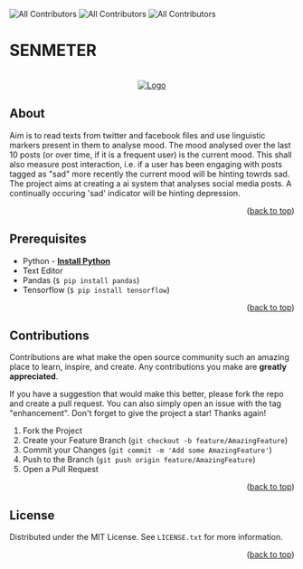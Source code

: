 <div id="top"></div>

![All Contributors](https://img.shields.io/badge/Contributors-1-orange.svg?style=flat-square)
![All Contributors](https://img.shields.io/badge/Forks-3-green.svg?style=flat-square)
![All Contributors](https://img.shields.io/badge/License-MIT-blue.svg?style=flat-square)

# SENMETER


<!-- PROJECT LOGO -->
<br />
<div align="center">
  <a href="https://github.com/TheCleverIdiott/Win_Analyser">
    <img src="https://github.com/TheCleverIdiott/SENMETER/blob/main/logo.gif" alt="Logo">
  </a>
</div>


## About

Aim is to read texts from twitter and facebook files and use linguistic markers present in them to analyse mood.
The mood analysed over the last 10 posts (or over time, if it is a frequent user) is the current mood.
This shall also measure post interaction, i.e. if a user has been engaging with posts tagged as "sad" more recently the current mood will be hinting towrds sad.
The project aims at creating a ai system that analyses social media posts. A continually occuring 'sad' indicator will be hinting depression.

<p align="right">(<a href="#top">back to top</a>)</p>


## Prerequisites
  * Python - [**Install Python**](https://python.org)
  * Text Editor
  * Pandas (`$ pip install pandas`)
  * Tensorflow (`$ pip install tensorflow`)
<p align="right">(<a href="#top">back to top</a>)</p>

    

<!-- CONTRIBUTING -->
## Contributions

Contributions are what make the open source community such an amazing place to learn, inspire, and create. Any contributions you make are **greatly appreciated**.

If you have a suggestion that would make this better, please fork the repo and create a pull request. You can also simply open an issue with the tag "enhancement".
Don't forget to give the project a star! Thanks again!

1. Fork the Project
2. Create your Feature Branch (`git checkout -b feature/AmazingFeature`)
3. Commit your Changes (`git commit -m 'Add some AmazingFeature'`)
4. Push to the Branch (`git push origin feature/AmazingFeature`)
5. Open a Pull Request

<p align="right">(<a href="#top">back to top</a>)</p>


<!-- LICENSE -->
## License

Distributed under the MIT License. See `LICENSE.txt` for more information.

<p align="right">(<a href="#top">back to top</a>)</p>


<!-- MARKDOWN LINKS & IMAGES -->
<!-- https://www.markdownguide.org/basic-syntax/#reference-style-links -->
[contributors-shield]: https://img.shields.io/github/contributors/jagreetdg/Dseized-Bot.svg?style=for-the-badge
[contributors-url]: https://github.com/TheCleverIdiott/SENMETER/graphs/contributors
[license-shield]: https://img.shields.io/github/license/jagreetdg/Dseized-Bot.svg?style=for-the-badge
[fork-shield]: hhttps://img.shields.io/github/forks/TheCleverIdiott/SENMETER.svg

